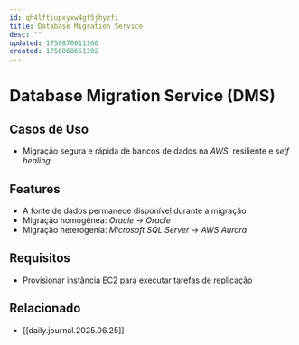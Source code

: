 ```yaml
---
id: qh4lftiupxyxw4gf5jhyzfi
title: Database Migration Service
desc: ""
updated: 1750870011160
created: 1750868661302
---
```


# Database Migration Service (DMS)

## Casos de Uso

- Migração segura e rápida de bancos de dados na _AWS_, resiliente e _self healing_

## Features

- A fonte de dados permanece disponível durante a migração
- Migração homogênea: _Oracle_ -> _Oracle_
- Migração heterogenia: _Microsoft SQL Server_ -> _AWS Aurora_

## Requisitos

- Provisionar instância EC2 para executar tarefas de replicação

## Relacionado

- [[daily.journal.2025.06.25]]
